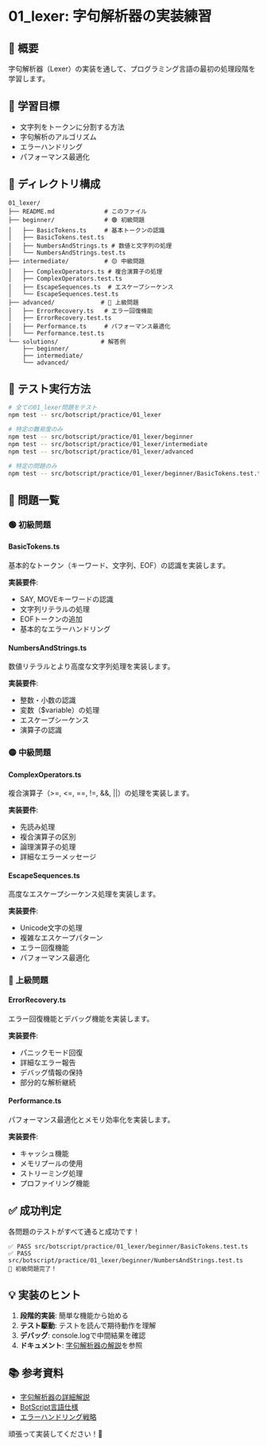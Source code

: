 # 01_lexer: 字句解析器の実装練習

## 📖 概要

字句解析器（Lexer）の実装を通して、プログラミング言語の最初の処理段階を学習します。

## 🎯 学習目標

- 文字列をトークンに分割する方法
- 字句解析のアルゴリズム
- エラーハンドリング
- パフォーマンス最適化

## 📂 ディレクトリ構成

```
01_lexer/
├── README.md              # このファイル
├── beginner/              # 🟢 初級問題
│   ├── BasicTokens.ts     # 基本トークンの認識
│   ├── BasicTokens.test.ts
│   ├── NumbersAndStrings.ts # 数値と文字列の処理
│   └── NumbersAndStrings.test.ts
├── intermediate/          # 🟡 中級問題
│   ├── ComplexOperators.ts # 複合演算子の処理
│   ├── ComplexOperators.test.ts
│   ├── EscapeSequences.ts  # エスケープシーケンス
│   └── EscapeSequences.test.ts
├── advanced/             # 🔴 上級問題
│   ├── ErrorRecovery.ts   # エラー回復機能
│   ├── ErrorRecovery.test.ts
│   ├── Performance.ts     # パフォーマンス最適化
│   └── Performance.test.ts
└── solutions/            # 解答例
    ├── beginner/
    ├── intermediate/
    └── advanced/
```

## 🚀 テスト実行方法

```bash
# 全ての01_lexer問題をテスト
npm test -- src/botscript/practice/01_lexer

# 特定の難易度のみ
npm test -- src/botscript/practice/01_lexer/beginner
npm test -- src/botscript/practice/01_lexer/intermediate
npm test -- src/botscript/practice/01_lexer/advanced

# 特定の問題のみ
npm test -- src/botscript/practice/01_lexer/beginner/BasicTokens.test.ts
```

## 📝 問題一覧

### 🟢 初級問題

#### BasicTokens.ts
基本的なトークン（キーワード、文字列、EOF）の認識を実装します。

**実装要件**:
- SAY, MOVEキーワードの認識
- 文字列リテラルの処理
- EOFトークンの追加
- 基本的なエラーハンドリング

#### NumbersAndStrings.ts
数値リテラルとより高度な文字列処理を実装します。

**実装要件**:
- 整数・小数の認識
- 変数（$variable）の処理
- エスケープシーケンス
- 演算子の認識

### 🟡 中級問題

#### ComplexOperators.ts
複合演算子（>=, <=, ==, !=, &&, ||）の処理を実装します。

**実装要件**:
- 先読み処理
- 複合演算子の区別
- 論理演算子の処理
- 詳細なエラーメッセージ

#### EscapeSequences.ts
高度なエスケープシーケンス処理を実装します。

**実装要件**:
- Unicode文字の処理
- 複雑なエスケープパターン
- エラー回復機能
- パフォーマンス最適化

### 🔴 上級問題

#### ErrorRecovery.ts
エラー回復機能とデバッグ機能を実装します。

**実装要件**:
- パニックモード回復
- 詳細なエラー報告
- デバッグ情報の保持
- 部分的な解析継続

#### Performance.ts
パフォーマンス最適化とメモリ効率化を実装します。

**実装要件**:
- キャッシュ機能
- メモリプールの使用
- ストリーミング処理
- プロファイリング機能

## ✅ 成功判定

各問題のテストがすべて通ると成功です！

```
✅ PASS src/botscript/practice/01_lexer/beginner/BasicTokens.test.ts
✅ PASS src/botscript/practice/01_lexer/beginner/NumbersAndStrings.test.ts
🎉 初級問題完了！
```

## 💡 実装のヒント

1. **段階的実装**: 簡単な機能から始める
2. **テスト駆動**: テストを読んで期待動作を理解
3. **デバッグ**: console.logで中間結果を確認
4. **ドキュメント**: [字句解析器の解説](/docs/04_lexer_tokenizer.md)を参照

## 📚 参考資料

- [字句解析器の詳細解説](/docs/04_lexer_tokenizer.md)
- [BotScript言語仕様](/docs/07_botscript_language_deep_dive.md)
- [エラーハンドリング戦略](/docs/06_interpreter_execution.md)

頑張って実装してください！🚀